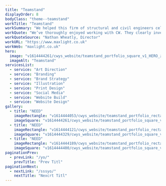 ```yaml
---
title: "Teamstand"
displayOrder: 8
bodyClass: "theme--teamstand"
workTitle: "Teamstand"
workSummary: "We helped this firm of structural and civil engineers celebrate their 10th anniversary with new branding and website."
workQuote: "We’ve thoroughly enjoyed working with CW. They clearly invested heavily in developing an excellent understanding of us and our practice, helping us understand our own needs and working with us to develop our brand identity. We’ve been in expert hands throughout whilst enjoying participating fully in their creative process."
workQuoteSource: "Nathan Wheatly, Director"
workURL: "https://www.maxlight.co.uk"
workWeb: "maxlight.co.uk"
hero:
  image: "v1614444261/cwys_website/teamstand_portfolio_square_v1_HERO_za20df"
  imageAlt: "Teamstand"
servicesList:
  - service: "Art Direction"
  - service: "Branding"
  - service: "Brand Strategy"
  - service: "Illustration"
  - service: "Print Design"
  - service: "Social Media"
  - service: "Website Build"
  - service: "Website Design"
gallery:
  - title: "NEED"
    imageRectangle: "v1614444053/cwys_website/teamstand_portfolio_rectangle_v1_pastc2"
    imageSquare: "v1614444261/cwys_website/teamstand_portfolio_square_v1_HERO_za20df"
  - title: "NEED"
    imageRectangle: "v1614444121/cwys_website/teamstand_portfolio_rectangle_v2_hk3ngs"
    imageSquare: "v1614444329/cwys_website/teamstand_portfolio_square_v2_c1cs3v"
  - title: "NEED"
    imageRectangle: "v1614444189/cwys_website/teamstand_portfolio_rectangle_v3_hvnner"
    imageSquare: "v1614444400/cwys_website/teamstand_portfolio_square_v3_ejbe3q"
paginationPrev:
  - prevLink: "/yo/"
    prevTitle: "Prev Titl"
paginationNext:
  - nextLink: "/sssyo/"
    nextTitle: "Nexcrt Titl"
---
```

